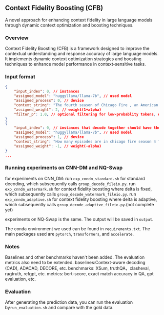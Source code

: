 ## Context Fidelity Boosting (CFB)

A novel approach for enhancing context fidelity in large language models through dynamic context optimization and boosting techniques.

### Overview

Context Fidelity Boosting (CFB) is a framework designed to improve the contextual understanding and response accuracy of large language models. It implements dynamic context optimization strategies and boosting techniques to enhance model performance in context-sensitive tasks.

### Input format
```json
{
    "input_index": 0, // instances 
    "assigned_model": "huggyllama/llama-7b", // used model
    "assigned_process": 0, // device
    "context_string": "The fourth season of Chicago Fire , an American drama television series with executive producer Dick Wolf , and producers Derek Haas , Michael Brandt , and Matt Olmstead , was ordered on February 5 , 2015 , by NBC , and premiered on October 13 , 2015 and concluded on May 17 , 2016 . The season contained 1078 episodes . How many episodes are in chicago fire season 4 ?", // with context input
    "assigned_weight": 2, // weight(1+alpha)
    "filter_p": 1.0, // optional filtering for low-probablity tokens, disabled by default
}
{
    "input_index": 0, // instances that decode together should have the same input_index
    "assigned_model": "huggyllama/llama-7b", // used model
    "assigned_process": 1, // device
    "context_string": "How many episodes are in chicago fire season 4 ?", //without context input
    "assigned_weight": -1, // weight(-alpha)
}
...
```

### Running experiments on CNN-DM and NQ-Swap
for experiments on CNN_DM:
run `exp_cnndm_standard.sh` for standard decoding, which subsequently calls `group_decode_fileio.py`.
run `exp_cnndm_watermark.sh` for context fidelity boosting where delta is fixed, which subsequently calls `group_decode_watermark_fileio.py`.
run `exp_cnndm_adaptive.sh` for context fidelity boosting where delta is adaptive, which subsequently calls `group_decode_adaptive_fileio.py`.(not complete yet)

experiments on NQ-Swap is the same.
The output will be saved in `output`. 

The conda environment we used can be found in `requirements.txt`. The main packages used are `pytorch`, `transformers`, and `accelerate`. 

### Notes
Baselines and other benchmarks haven't been added. The evaluation metrics also need to be extended.
baselines:Context-aware decoding (CAD), ADACAD, DECORE, etc.
benchmarks: XSum, truthQA，clasheval, ragtruth, refgpt, etc.
metrics: bert-score, exact match accuracy in QA, gpt evaluation, etc.

### Evaluation
After generating the prediction data, you can run the evaluation by`run_evaluation.sh` and compare with the gold data.  

